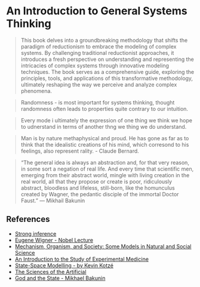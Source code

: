 # An Introduction to General Systems Thinking

> This book delves into a groundbreaking methodology that shifts the paradigm of reductionism to embrace the modeling of complex systems. By challenging traditional reductionist approaches, it introduces a fresh perspective on understanding and representing the intricacies of complex systems through innovative modeling techniques. The book serves as a comprehensive guide, exploring the principles, tools, and applications of this transformative methodology, ultimately reshaping the way we perceive and analyze complex phenomena.

> Randomness - is most important for systems thinking, thought randomness often leads to properties quite contrary to our intuition.

> Every mode i ultimately the expression of one thing we think we hope to udnerstand in terms of another thng we thing we do understand.

> Man is by nature methaphysical and proud. He has gone as far as to think that the idealistic creations of his mind, which corresond to his feelings, also represent rality. - Claude Bernard.

> “The general idea is always an abstraction and, for that very reason, in some sort a negation of real life. And every time that scientific men, emerging from their abstract world, mingle with living creation in the real world, all that they propose or create is poor, ridiculously abstract, bloodless and lifeless, still-born, like the homunculus created by Wagner, the pedantic disciple of the immortal Doctor Faust.” — Mikhail Bakunin

## References

- [Strong inference](https://www.wikiwand.com/en/Strong_inference)
- [Eugene Wigner - Nobel Lecture](https://www.nobelprize.org/prizes/physics/1963/wigner/lecture/)
- [Mechanism, Organism, and Society: Some Models in Natural and Social Science](https://www.jstor.org/stable/185706)
- [An Introduction to the Study of Experimental Medicine](https://www.amazon.com/Introduction-Study-Experimental-Medicine-Biology/dp/0486204006)
- [State-Space Modelling - by Kevin Kotzé](https://kevinkotze.github.io/ts-4-state-space/)
- [The Sciences of the Artificial](https://www.wikiwand.com/en/The_Sciences_of_the_Artificial)
- [God and the State - Mikhael Bakunin](https://www.wikiwand.com/en/God_and_the_State)
